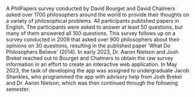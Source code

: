 A PhilPapers survey conducted by David Bourget and David Chalmers asked over 1700 philosophers around the world to provide their thoughts on a variety of philosophical problems. All participants published papers in English. The participants were asked to answer at least 50 questions, but many of them answered all 100 questions. This survey follows up on a survey conducted in 2009 that asked over 900 philosophers about their opinions on 30 questions, resulting in the published paper 'What Do Philosophers Believe' (2014). In early 2023, Dr. Aaron Nielson and Josh Brekel reached out to Bourget and Chalmers to obtain the raw survey information in an effort to create an interactive web application. In May 2023, the task of developing the app was assigned to undergraduate Jacob Shankles, who programmed the app with advisory help from Josh Brekel and Dr. Aaron Nielson, which was then continued through the following semester.
